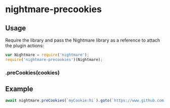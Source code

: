 # nightmare-precookies

## Usage
Require the library and pass the Nightmare library as a reference to attach the plugin actions:

```js
var Nightmare = require('nightmare');
require('nightmare-precookies')(Nightmare);
```

### .preCookies(cookies)

## Example
```js
await nightmare.preCookies(`myCookie:hi`).goto(`https://www.github.com`)
```